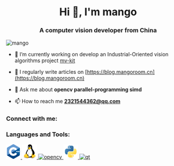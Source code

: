 <h1 align="center">Hi 👋, I'm mango</h1>
<h3 align="center">A computer vision developer from China</h3>

<p align="left"> <img src="https://komarev.com/ghpvc/?username=mango&label=Profile%20views&color=0e75b6&style=flat" alt="mango" /> </p>

- 🔭 I’m currently working on develop an Industrial-Oriented vision algorithms project [mv-kit](https://github.com/mangosroom/mv-kit)

- 📝 I regularly write articles on [https://blog.mangoroom.cn](https://blog.mangoroom.cn)

- 💬 Ask me about **opencv parallel-programming simd**

- 📫 How to reach me **2321544362@qq.com**

<h3 align="left">Connect with me:</h3>
<p align="left">
</p>

<h3 align="left">Languages and Tools:</h3>
<p align="left"> <a href="https://www.w3schools.com/cpp/" target="_blank" rel="noreferrer"> <img src="https://raw.githubusercontent.com/devicons/devicon/master/icons/cplusplus/cplusplus-original.svg" alt="cplusplus" width="40" height="40"/> </a> <a href="https://www.linux.org/" target="_blank" rel="noreferrer"> <img src="https://raw.githubusercontent.com/devicons/devicon/master/icons/linux/linux-original.svg" alt="linux" width="40" height="40"/> </a> <a href="https://opencv.org/" target="_blank" rel="noreferrer"> <img src="https://www.vectorlogo.zone/logos/opencv/opencv-icon.svg" alt="opencv" width="40" height="40"/> </a> <a href="https://www.python.org" target="_blank" rel="noreferrer"> <img src="https://raw.githubusercontent.com/devicons/devicon/master/icons/python/python-original.svg" alt="python" width="40" height="40"/> </a> <a href="https://www.qt.io/" target="_blank" rel="noreferrer"> <img src="https://upload.wikimedia.org/wikipedia/commons/0/0b/Qt_logo_2016.svg" alt="qt" width="40" height="40"/> </a> </p>

